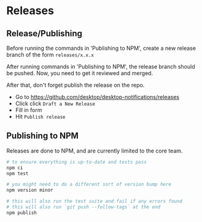 # Releases

## Release/Publishing

Before running the commands in 'Publishing to NPM', create a new release branch
of the form `releases/x.x.x`

After running commands in 'Publishing to NPM', the release branch should be
pushed. Now, you need to get it reviewed and merged.

After that, don't forget publish the release on the repo.

- Go to https://github.com/desktop/desktop-notifications/releases
- Click click `Draft a New Release`
- Fill in form
- Hit `Publish release`

## Publishing to NPM

Releases are done to NPM, and are currently limited to the core team.

```sh
# to ensure everything is up-to-date and tests pass
npm ci
npm test

# you might need to do a different sort of version bump here
npm version minor

# this will also run the test suite and fail if any errors found
# this will also run `git push --follow-tags` at the end
npm publish
```
